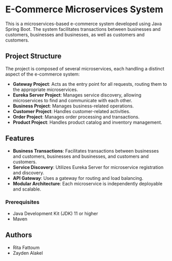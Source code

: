 # E-Commerce Microservices System

This is a microservices-based e-commerce system developed using Java Spring Boot. The system facilitates transactions between businesses and customers, businesses and businesses, as well as customers and customers.

## Project Structure

The project is composed of several microservices, each handling a distinct aspect of the e-commerce system:

- **Gateway Project**: Acts as the entry point for all requests, routing them to the appropriate microservices.
- **Eureka Server Project**: Manages service discovery, allowing microservices to find and communicate with each other.
- **Business Project**: Manages business-related operations.
- **Customer Project**: Handles customer-related activities.
- **Order Project**: Manages order processing and transactions.
- **Product Project**: Handles product catalog and inventory management.

## Features

- **Business Transactions**: Facilitates transactions between businesses and customers, businesses and businesses, and customers and customers.
- **Service Discovery**: Utilizes Eureka Server for microservice registration and discovery.
- **API Gateway**: Uses a gateway for routing and load balancing.
- **Modular Architecture**: Each microservice is independently deployable and scalable.


### Prerequisites

- Java Development Kit (JDK) 11 or higher
- Maven

## Authors
- Rita Fattoum
- Zayden Alakel
